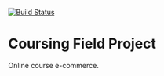 [![Build Status](https://travis-ci.org/PNNutkung/Coursing-Field.svg?branch=master)](https://travis-ci.org/PNNutkung/Coursing-Field)

# Coursing Field Project
Online course e-commerce.

